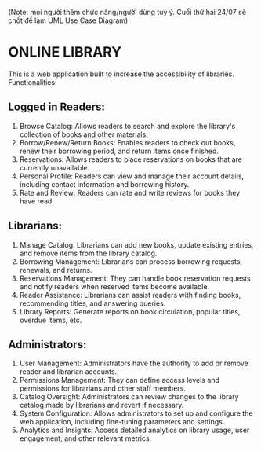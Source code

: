(Note: mọi người thêm chức năng/người dùng tuỳ ý. Cuối thứ hai 24/07 sẽ chốt để làm UML Use Case Diagram)

# ONLINE LIBRARY
This is a web application built to increase the accessibility of libraries.
Functionalities:

## Logged in Readers:
1. Browse Catalog: Allows readers to search and explore the library's collection of books and other materials.
2. Borrow/Renew/Return Books: Enables readers to check out books, renew their borrowing period, and return items once finished.
3. Reservations: Allows readers to place reservations on books that are currently unavailable.
4. Personal Profile: Readers can view and manage their account details, including contact information and borrowing history.
5. Rate and Review: Readers can rate and write reviews for books they have read.

## Librarians:
1. Manage Catalog: Librarians can add new books, update existing entries, and remove items from the library catalog.
2. Borrowing Management: Librarians can process borrowing requests, renewals, and returns.
3. Reservations Management: They can handle book reservation requests and notify readers when reserved items become available.
4. Reader Assistance: Librarians can assist readers with finding books, recommending titles, and answering queries.
5. Library Reports: Generate reports on book circulation, popular titles, overdue items, etc.

## Administrators:
1. User Management: Administrators have the authority to add or remove reader and librarian accounts.
2. Permissions Management: They can define access levels and permissions for librarians and other staff members.
3. Catalog Oversight: Administrators can review changes to the library catalog made by librarians and revert if necessary.
4. System Configuration: Allows administrators to set up and configure the web application, including fine-tuning parameters and settings.
5. Analytics and Insights: Access detailed analytics on library usage, user engagement, and other relevant metrics.
    
